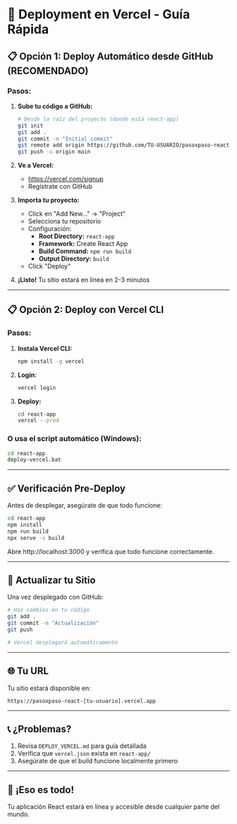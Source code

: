 # 🚀 Deployment en Vercel - Guía Rápida

## 📋 Opción 1: Deploy Automático desde GitHub (RECOMENDADO)

### Pasos:

1. **Sube tu código a GitHub:**
   ```bash
   # Desde la raíz del proyecto (donde está react-app)
   git init
   git add .
   git commit -m "Initial commit"
   git remote add origin https://github.com/TU-USUARIO/pasoxpaso-react.git
   git push -u origin main
   ```

2. **Ve a Vercel:**
   - https://vercel.com/signup
   - Regístrate con GitHub

3. **Importa tu proyecto:**
   - Click en "Add New..." → "Project"
   - Selecciona tu repositorio
   - Configuración:
     - **Root Directory:** `react-app`
     - **Framework:** Create React App
     - **Build Command:** `npm run build`
     - **Output Directory:** `build`
   - Click "Deploy"

4. **¡Listo!** Tu sitio estará en línea en 2-3 minutos

---

## 📋 Opción 2: Deploy con Vercel CLI

### Pasos:

1. **Instala Vercel CLI:**
   ```bash
   npm install -g vercel
   ```

2. **Login:**
   ```bash
   vercel login
   ```

3. **Deploy:**
   ```bash
   cd react-app
   vercel --prod
   ```

### O usa el script automático (Windows):
```bash
cd react-app
deploy-vercel.bat
```

---

## ✅ Verificación Pre-Deploy

Antes de desplegar, asegúrate de que todo funcione:

```bash
cd react-app
npm install
npm run build
npx serve -s build
```

Abre http://localhost:3000 y verifica que todo funcione correctamente.

---

## 🔄 Actualizar tu Sitio

Una vez desplegado con GitHub:

```bash
# Haz cambios en tu código
git add .
git commit -m "Actualización"
git push

# Vercel desplegará automáticamente
```

---

## 🌐 Tu URL

Tu sitio estará disponible en:
```
https://pasoxpaso-react-[tu-usuario].vercel.app
```

---

## 📞 ¿Problemas?

1. Revisa `DEPLOY_VERCEL.md` para guía detallada
2. Verifica que `vercel.json` exista en `react-app/`
3. Asegúrate de que el build funcione localmente primero

---

## 🎉 ¡Eso es todo!

Tu aplicación React estará en línea y accesible desde cualquier parte del mundo.
